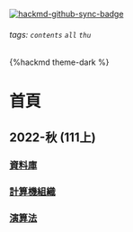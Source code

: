 [![hackmd-github-sync-badge](https://hackmd.io/uoyqecD4T1aZZxhsnFMxbQ/badge)](https://hackmd.io/uoyqecD4T1aZZxhsnFMxbQ)
###### tags: `contents` `all` `thu`

{%hackmd theme-dark %}

# 首頁

## 2022-秋 (111上)
### [資料庫](/GbetBojTSMCOFmpVUFB_TQ)
### [計算機組織](/l0nFgy3DRYGeS7AIlS0V7A)
### [演算法](/gCtnecyfRNu7JL7HzFORaw)